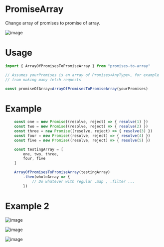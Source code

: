 # PromiseArray

Change array of promises to promise of array.

![image](https://user-images.githubusercontent.com/46705237/151892314-c92959f2-a350-4161-b8f4-02a9aff70281.png)

# Usage
```ts
import { ArrayOfPromisesToPromiseArray } from "promises-to-array"

// Assumes yourPromises is an array of Promises<AnyType>, for example
// from making many fetch requests

const promiseOfArray=ArrayOfPromisesToPromiseArray(yourPromises)
```

# Example
```ts
    const one = new Promise((resolve, reject) => { resolve(1) })
    const two = new Promise((resolve, reject) => { resolve(2) })
    const three = new Promise((resolve, reject) => { resolve(3) })
    const four = new Promise((resolve, reject) => { resolve(4) })
    const five = new Promise((resolve, reject) => { resolve(5) })

    const testingArray = [
        one, two, three,
        four, five
    ]

    ArrayOfPromisesToPromiseArray(testingArray)
        .then(wholeArray => {
            // Do whatever with regular .map , .filter ...
        })
```

# Example 2

![image](https://user-images.githubusercontent.com/46705237/151892960-d31d427a-2e10-4e03-8c27-ad0dba348813.png)

![image](https://user-images.githubusercontent.com/46705237/151892975-004d5b03-6f55-46d3-80c0-36defcc9901e.png)

![image](https://user-images.githubusercontent.com/46705237/151893009-718343cd-3dfb-48a3-8add-4500d3e5b11d.png)
